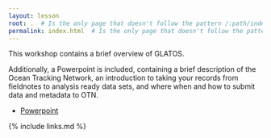 ```yaml
---
layout: lesson
root: .  # Is the only page that doesn't follow the pattern /:path/index.html
permalink: index.html  # Is the only page that doesn't follow the pattern /:path/index.html
---
```


This workshop contains a brief overview of GLATOS.

Additionally, a Powerpoint is included, containing a brief description of the Ocean Tracking Network,
an introduction to taking your records from fieldnotes to analysis ready data sets,
and where when and how to submit data and metadata to OTN.
- [Powerpoint](/Resources/DFO_best_practices_2020_03.pptx)

{% include links.md %}
